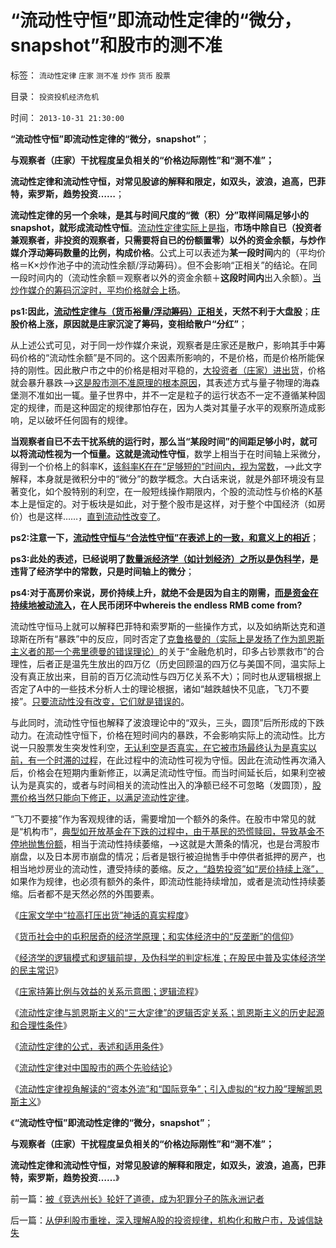 # “流动性守恒”即流动性定律的“微分，snapshot”和股市的测不准

标签： `流动性定律` `庄家` `测不准` `炒作` `货币` `股票` 

目录： `投资投机经济危机`

时间： `2013-10-31 21:30:00`

**“流动性守恒”即流动性定律的“微分，snapshot”**；

**与观察者（庄家）干扰程度呈负相关的“价格边际刚性”和“测不准”；**

**流动性定律和流动性守恒，对常见股谚的解释和限定，如双头，波浪，追高，巴菲特，索罗斯，趋势投资……**；

**流动性定律的另一个余味，是其与时间尺度的“微（积）分”取样间隔足够小的snapshot，就形成流动性守恒**。[流动性定律实际上是指](../../../2013/10/29/流动性定律的公式，表述和适用条件.md)，**市场中除自已（投资者兼观察者，非投资的观察者，只需要将自已的份额置零）以外的资金余额，与炒作媒介浮动筹码数量的比例，构成价格**。公式上可以表述为**某一段时间**内的（平均价格＝K×炒作池子中的流动性余额/浮动筹码）。但不会影响“正相关”的结论。在同一段时间内的（流动性余额＝观察者以外的资金余额＋**这段时间内**出入余额）。[当炒作媒介的筹码沉淀时，平均价格就会上扬](../../../2013/6/6/股民都亏损了，证监会让谁赚走了股民的钱？.md)。

**ps1:因此，[流动性定律与（货币裕量/浮动筹码）正相关](../../../2013/10/23/炒股也能求道，屯积居奇的经济学原理.md)，天然不利于大盘股**；**庄股价格上涨，原因就是庄家沉淀了筹码，变相给散户“分红”**；

从上述公式可见，对于同一炒作媒介来说，观察者是庄家还是散户，影响其手中筹码价格的“流动性余额”是不同的。这个因素所影响的，不是价格，而是价格所能保持的刚性。因此散户市之中的价格是相对平稳的，[大投资者（庄家）进出货](../../../2013/10/27/庄家持筹比例与效益的关系示意图，逻辑推导的流程.md)，价格就会暴升暴跌——>[这是股市测不准原理的根本原因](../../../2007/9/6/股市是一个量子世界，符合测不准原理.md)，其表述方式与量子物理的海森堡测不准如出一辄。量子世界中，并不一定是粒子的运行状态不一定不遵循某种固定的规律，而是这种固定的规律那怕存在，因为人类对其量子水平的观察所造成影响，足以破坏任何固有的规律。

**当观察者自已不去干扰系统的运行时，那么当“某段时间”的间距足够小时，就可以将流动性视为一个恒量。这就是流动性守恒**，数学上相当于在时间轴上采微分，得到一个价格上的斜率K，[该斜率K在在“足够短的”时间内，视为常数](../../../2013/4/18/为什么芝加哥学派弗里德曼的“实证经济学”是伪科学？.md)，——>此文字解释，本身就是微积分中的“微分”的数学概念。大白话来说，就是外部环境没有显著变化，如个股特别的利空，在一般短线操作期限内，个股的流动性与价格的K基本上是恒定的。对于板块是如此，对于整个股市是这样，对于整个中国经济（如房价）也是这样……，[直到流动性改变了](../../../2013/10/21/牛刀同志掩盖了炒房业的非法资金渠道.md)。

**ps2:注意一下，[流动性守恒与“合法性守恒”在表述上的一致，和意义上的相近](../../../2013/10/6/法学定理“合法性守恒”兼谈李天一轮奸案.md)**；

**ps3:此处的表述，已经说明了[数量派经济学（如计划经济）之所以是伪科学](../../../2011/2/8/为什么引入数学的“经济学”都是伪科学？.md)，是违背了经济学中的常数，只是时间轴上的微分**；

**ps4:对于高房价来说，房价持续上升，就绝不会是因为自主的刚需，[而是资金在持续地被动流入](../../../2013/10/16/影子银行不是地下银行，影子银行流入炒房业，高房价呈癌症恶化.md)，在人民币闭环中whereis the endless RMB come from?**

流动性守恒马上就可以解释巴菲特和索罗斯的一些操作方式，以及如纳斯达克和道琼斯在所有“暴跌”中的反应，同时否定了[克鲁格曼的（实际上是发扬了作为凯恩斯主义者的那一个弗里德曼的错误理论）](../../../2013/2/8/影子银行！虚心学习西方左派的理论创新，青出于蓝！.md)的关于“金融危机时，印多占钞票救市”的合理性，后者正是温先生放出的四万亿（历史回顾温的四万亿与美国不同，温实际上没有真正放出来，目前的百万亿流动性与四万亿关系不大）；同时也从逻辑根据上否定了A中的一些技术分析人士的理论根据，诸如“越跌越快不见底，飞刀不要接”。[只要流动性没有改变，它们就是错误的](../../../2012/12/5/消息不是A股波动原因，股神创作的消息，和技术分析.md)。

与此同时，流动性守恒也解释了波浪理论中的“双头，三头，圆顶”后所形成的下跌动力。在流动性守恒下，价格在短时间内的暴跌，不会影响实际上的流动性。比方说一只股票发生突发性利空，[无认利空是否真实，在它被市场最终认为是真实以前，有一个时滞的过程](../../../2011/9/15/内幕消息操纵不了市场.md)，在此过程中的流动性可视为守恒。因此在流动性再次涌入后，价格会在短期内重新修正，以满足流动性守恒。而当时间延长后，如果利空被认为是真实的，或者与时间相关的流动性出入的净额已经不可忽略（发圆顶），[股票价格当然只能向下修正，以满足流动性定律](../../../2010/12/21/交换创造价值：流动性定律.md)。

“飞刀不要接”作为客观规律的话，需要增加一个额外的条件。在股市中常见的就是“机构市”，[典型如开放基金在下跌的过程中，由于基民的恐慌赎回，导致基金不停地抛售份额](../../../2012/12/11/基金年末砸盘是基金经理自利的理性行为.md)，相当于流动性持续萎缩，——>这就是大萧条的情况，也是台湾股市崩盘，以及日本房市崩盘的情况；后者是银行被迫抛售手中停供者抵押的房产，也相当地炒房业的流动性，遭受持续的萎缩。反之[，“趋势投资”如“房价持续上涨”，](../../../2012/11/30/股神操盘手多是“五无”股神，股神秘笈早就失效了.md)如果作为规律，也必须有额外的条件，即流动性能持续增加，或者是流动性持续萎缩。后者都不是天然必然的外围要素。

《[庄家文学中“拉高打压出货”神话的真实程度](../../../2013/10/22/庄家文学中“拉高打压出货”神话的真实程度.md)》

《[货币社会中的屯积居奇的经济学原理；和实体经济中的“反垄断”的信仰](../../../2013/10/23/炒股也能求道，屯积居奇的经济学原理.md)》

《[经济学的逻辑模式和逻辑前提，及伪科学的判定标准；在股民中普及实体经济学的民主常识](../../../2013/10/24/股市中先验的经济学结论，理解经济学的逻辑模式.md)》

《[庄家持筹比例与效益的关系示意图；逻辑流程](../../../2013/10/27/庄家持筹比例与效益的关系示意图，逻辑推导的流程.md)》

《[流动性定律与凯恩斯主义的“三大定律”的逻辑否定关系；凯恩斯主义的历史起源和合理性条件](../../../2013/10/28/流动性定律与凯恩斯主义的“三大定律”的逻辑互相否定的关系.md)》

《[流动性定律的公式，表述和适用条件](../../../2013/10/29/流动性定律的公式，表述和适用条件.md)》

《[流动性定律对中国股市的两个先验结论](../../../2013/10/29/流动性定律对中国股市的两个先验结论.md)》

《[流动性定律视角解读的“资本外流”和“国际竞争”；引入虚拟的“权力股”理解凯恩斯主义](../../../2013/10/30/流动性定律解读“资本外流”和“国际竞争”，权力股的虚拟概念.md)》

《**“流动性守恒”即流动性定律的“微分，snapshot”**；

**与观察者（庄家）干扰程度呈负相关的“价格边际刚性”和“测不准”；**

**流动性定律和流动性守恒，对常见股谚的解释和限定，如双头，波浪，追高，巴菲特，索罗斯，趋势投资……**》



前一篇：[被《竞选州长》轮奸了道德，成为犯罪分子的陈永洲记者](../../../2013/10/31/被《竞选州长》轮奸了道德，成为犯罪分子的陈永洲记者.md)

后一篇：[从伊利股市重挫，深入理解A股的投资规律，机构化和散户市，及诚信缺失](../../../2013/10/31/从伊利股市重挫，深入理解A股的投资规律，机构化和散户市，及诚信缺失.md)